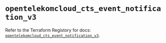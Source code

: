 # `opentelekomcloud_cts_event_notification_v3`

Refer to the Terraform Registory for docs: [`opentelekomcloud_cts_event_notification_v3`](https://registry.terraform.io/providers/opentelekomcloud/opentelekomcloud/1.35.0/docs/resources/cts_event_notification_v3).

